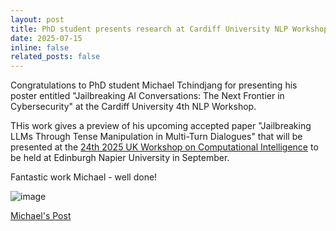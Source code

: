 ```yaml
---
layout: post
title: PhD student presents research at Cardiff University NLP Workshop
date: 2025-07-15
inline: false
related_posts: false
---
```


Congratulations to PhD student Michael Tchindjang for presenting his poster entitled "Jailbreaking AI Conversations: The Next Frontier in Cybersecurity" at the Cardiff University 4th NLP Workshop.

THis work gives a preview of his upcoming accepted paper "Jailbreaking LLMs Through Tense Manipulation in Multi-Turn Dialogues" that will be presented at the [24th 2025 UK Workshop on Computational Intelligence](https://ukci2025.napier.ac.uk) to be held at Edinburgh Napier University in September.

Fantastic work Michael - well done!

![image](https://media.licdn.com/dms/image/v2/D4E22AQFubW5z0Y2N2g/feedshare-shrink_1280/B4EZgKMN9GGwAk-/0/1752517633919?e=1755734400&v=beta&t=G-WXrp1YvXTVUs6PTDmWGzksiZFlDra34Nt9z6hB2KI)

[Michael's Post](https://www.linkedin.com/posts/michael-tchuindjang-38829317b_what-a-fantastic-day-at-the-4th-cardiff-nlp-activity-7350591729969889280-Dith?utm_source=share&utm_medium=member_desktop&rcm=ACoAAASsf1IBBS8TwjfxN9YkLARF-4pptV_CCu8)
